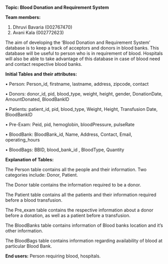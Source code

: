 **Topic: Blood Donation and Requirement System**

**Team members:**
1.	Dhruvi Bavaria (002767470)
2.	Avani Kala (002772623)

The aim of developing the ‘Blood Donation and Requirement System’ database is to keep a track of acceptors and donors in blood banks. This database will be useful to person who is in requirement of blood. Hospitals will also be able to take advantage of this database in case of blood need and contact respective blood banks. 

**Initial Tables and their attributes:**

•	Person: Person_id, firstname, lastname, address, zipcode, contact

•	Donors: donor_id, pid, blood_type, weight, height, gender, DonationDate, AmountDonated, BloodBankID

•	Patients: patient_id, pid, blood_type, Weight, Height, Transfusion Date, BloodBankID

•	Pre-Exam: Peid, pid, hemoglobin, bloodPressure, pulseRate

•	BloodBank: BloodBank_id, Name, Address, Contact, Email, operating_hours

•	BloodBags: BBID, blood_bank_id , BloodType, Quantity

**Explanation of Tables:**

The Person table contains all the people and their information. Two categories include: Donor, Patient. 

The Donor table contains the information required to be a donor. 

The Patient table contains all the patients and their information required before a blood transfusion. 

The Pre_exam table contains the respective information about a donor before a donation, as well as a patient before a transfusion. 

The BloodBanks table contains information of Blood banks location and it’s other information. 

The BloodBags table contains information regarding availability of blood at particular Blood Bank.

**End users:** Person requiring blood, hospitals.
